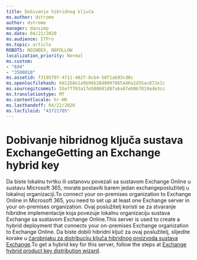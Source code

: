```yaml
---
title: Dobivanje hibridnog ključa
ms.author: dstrome
author: dstrome
manager: dansimp
ms.date: 04/21/2020
ms.audience: ITPro
ms.topic: article
ROBOTS: NOINDEX, NOFOLLOW
localization_priority: Normal
ms.custom:
- "694"
- "3500010"
ms.assetid: f3195f97-4f11-482f-8cb4-58f1ab93cd8c
ms.openlocfilehash: 6d12b8e1a9b94b28d0007065446a1d55ac072e1c
ms.sourcegitcommit: 55eff703a17e500681d8fa6a87eb067019ade3cc
ms.translationtype: MT
ms.contentlocale: hr-HR
ms.lasthandoff: 04/22/2020
ms.locfileid: "43721705"
---
```

# <a name="getting-an-exchange-hybrid-key"></a><span data-ttu-id="2932c-102">Dobivanje hibridnog ključa sustava Exchange</span><span class="sxs-lookup"><span data-stu-id="2932c-102">Getting an Exchange hybrid key</span></span>

<span data-ttu-id="2932c-103">Da biste lokalnu tvrtku ili ustanovu povezali sa sustavom Exchange Online u sustavu Microsoft 365, morate postaviti barem jedan exchangeposlužitelj u lokalnoj organizaciji.</span><span class="sxs-lookup"><span data-stu-id="2932c-103">To connect your on-premises organization to Exchange Online in Microsoft 365, you need to set up at least one Exchange server in your on-premises organization.</span></span> <span data-ttu-id="2932c-104">Ovaj poslužitelj koristi se za stvaranje hibridne implementacije koja povezuje lokalnu organizaciju sustava Exchange sa sustavom Exchange Online.</span><span class="sxs-lookup"><span data-stu-id="2932c-104">This server is used to create a hybrid deployment that connects your on-premises Exchange organization to Exchange Online.</span></span> <span data-ttu-id="2932c-105">Da biste dobili hibridni ključ za ovaj poslužitelj, slijedite korake u [čarobnjaku za distribuciju ključa hibridnog proizvoda sustava Exchange](https://aka.ms/hybridkey).</span><span class="sxs-lookup"><span data-stu-id="2932c-105">To get a hybrid key for this server, follow the steps at [Exchange hybrid product key distribution wizard](https://aka.ms/hybridkey).</span></span>
  